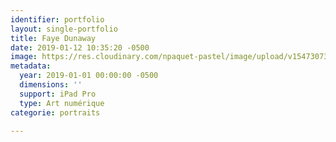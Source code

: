 ```yaml
---
identifier: portfolio
layout: single-portfolio
title: Faye Dunaway
date: 2019-01-12 10:35:20 -0500
image: https://res.cloudinary.com/npaquet-pastel/image/upload/v1547307359/49791393_2239017769700791_2221102445470154752_n.jpg
metadata:
  year: 2019-01-01 00:00:00 -0500
  dimensions: ''
  support: iPad Pro
  type: Art numérique
categorie: portraits

---
```

